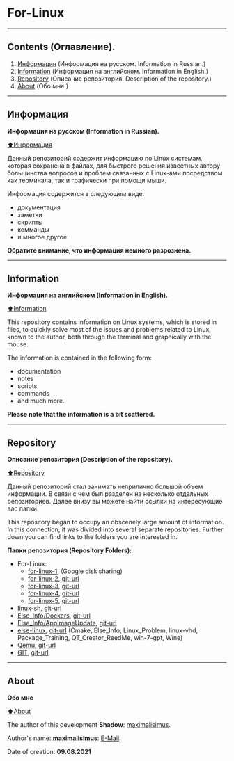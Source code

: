 # For-Linux

****************************

## Contents (Оглавление).

1. [Информация](#RusInfo) (Информация на русском. Information in Russian.)
2. [Information](#EngInfo) (Информация на английском. Information in English.)
3. [Repository](#Repos) (Описание репозитория. Description of the repository.)
4. [About](#About) (Обо мне.)

****************************

## Информация

**Информация на русском (Information in Russian).**

[:arrow_up:Информация](#RusInfo)

Данный репозиторий содержит информацию по Linux системам, которая сохранена в файлах, для быстрого решения известных автору большинства вопросов и проблем связанных с Linux-ами посредством как терминала, так и графически при помощи мыши.

Информация содержится в следующем виде:
* документация
* заметки
* скрипты
* комманды
* и многое другое.

**Обратите внимание, что информация немного разрознена.**

****************************

## Information

**Информация на английском (Information in English).**

[:arrow_up:Information](#EngInfo)

This repository contains information on Linux systems, which is stored in files, to quickly solve most of the issues and problems related to Linux, known to the author, both through the terminal and graphically with the mouse.

The information is contained in the following form:
* documentation
* notes
* scripts
* commands
* and much more.

**Please note that the information is a bit scattered.**

****************************

## Repository

**Описание репозитория (Description of the repository).**

[:arrow_up:Repository](#Repos)

Данный репозиторий стал занимать неприлично большой объем информации. В связи с чем был разделен на несколько отдельных репозиториев. Далее внизу вы можете найти ссылки на интересующие вас папки.

This repository began to occupy an obscenely large amount of information. In this connection, it was divided into several separate repositories. Further down you can find links to the folders you are interested in.

**Папки репозитория (Repository Folders):**
* For-Linux:
	* [for-linux-1](https://drive.google.com/drive/folders/1DcuabKY2MKfzk1fUIJv6dpS-MTlSUV3A?usp=sharing), (Google disk sharing)
	* [for-linux-2](https://github.com/maximalisimus/for-linux-2), [git-url](https://github.com/maximalisimus/for-linux-2.git)
	* [for-linux-3](https://github.com/maximalisimus/for-linux-3), [git-url](https://github.com/maximalisimus/for-linux-3.git)
	* [for-linux-4](https://github.com/maximalisimus/for-linux-4), [git-url](https://github.com/maximalisimus/for-linux-4.git)
	* [for-linux-5](https://github.com/maximalisimus/for-linux-5), [git-url](https://github.com/maximalisimus/for-linux-5.git)
* [linux-sh](https://github.com/maximalisimus/linux-sh), [git-url](https://github.com/maximalisimus/linux-sh.git)
* [Else_Info/Dockers](https://github.com/maximalisimus/Docker-notes), [git-url](https://github.com/maximalisimus/Docker-notes.git)
* [Else_Info/AppImageUpdate](https://github.com/maximalisimus/AppImage-Update), [git-url](https://github.com/maximalisimus/AppImage-Update.git)
* [else-linux](https://github.com/maximalisimus/else-linux), [git-url](https://github.com/maximalisimus/else-linux.git) (Cmake, Else_Info, Linux_Problem, linux-vhd, Package_Training, QT_Creator_ReedMe, win-7-gpt, Wine)
* [Qemu](https://github.com/maximalisimus/qemu-notes), [git-url](https://github.com/maximalisimus/qemu-notes.git)
* [GIT](https://github.com/maximalisimus/git-notes), [git-url](https://github.com/maximalisimus/git-notes.git)

****************************

## About

**Обо мне**

[:arrow_up:About](#About)

The author of this development **Shadow**: [maximalisimus](https://github.com/maximalisimus).

Author's name: **maximalisimus**: [E-Mail](mailto:maximalis171091@yandex.ru).

Date of creation: **09.08.2021**

